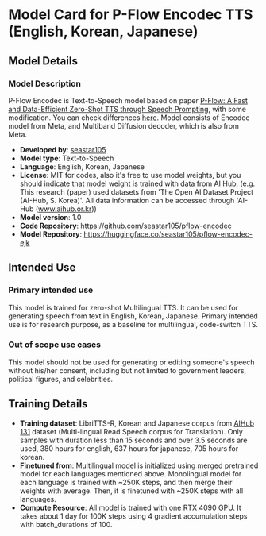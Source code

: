 # Model Card for P-Flow Encodec TTS (English, Korean, Japanese)

## Model Details

### Model Description

P-Flow Encodec is Text-to-Speech model based on paper [P-Flow: A Fast and Data-Efficient Zero-Shot TTS through Speech Prompting](https://openreview.net/pdf?id=zNA7u7wtIN), with some modification. You can check differences [here](https://github.com/seastar105/pflow-encodec?tab=readme-ov-file#difference-from-paper). Model consists of Encodec model from Meta, and Multiband Diffusion decoder, which is also from Meta.

- **Developed by**: [seastar105](https://github.com/seastar105)
- **Model type**: Text-to-Speech
- **Language**: English, Korean, Japanese
- **License**: MIT for codes, also it's free to use model weights, but you should indicate that model weight is trained with data from AI Hub, (e.g. This research (paper) used datasets from 'The Open AI Dataset Project (AI-Hub, S. Korea)'. All data information can be accessed through 'AI-Hub (www.aihub.or.kr))
- **Model version**: 1.0
- **Code Repository**: https://github.com/seastar105/pflow-encodec
- **Model Repository**: https://huggingface.co/seastar105/pflow-encodec-ejk

## Intended Use

### Primary intended use

This model is trained for zero-shot Multilingual TTS. It can be used for generating speech from text in English, Korean, Japanese. Primary intended use is for research purpose, as a baseline for multilingual, code-switch TTS.

### Out of scope use cases

This model should not be used for generating or editing someone's speech without his/her consent, including but not limited to government leaders, political figures, and celebrities.

## Training Details

- **Training dataset**: LibriTTS-R, Korean and Japanese corpus from [AIHub 131](https://aihub.or.kr/aihubdata/data/view.do?currMenu=115&topMenu=100&aihubDataSe=data&dataSetSn=71524) dataset (Multi-lingual Read Speech corpus for Translation). Only samples with duration less than 15 seconds and over 3.5 seconds are used, 380 hours for english, 637 hours for japanese, 705 hours for korean.
- **Finetuned from**: Multilingual model is initialized using merged pretrained model for each languages mentioned above. Monolingual model for each language is trained with ~250K steps, and then merge their weights with average. Then, it is finetuned with ~250K steps with all languages.
- **Compute Resource**: All model is trained with one RTX 4090 GPU. It takes about 1 day for 100K steps using 4 gradient accumulation steps with batch_durations of 100.
